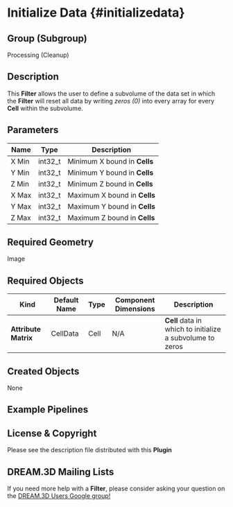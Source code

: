 Initialize Data {#initializedata}
=============

## Group (Subgroup) ##

Processing (Cleanup)

## Description ##

This **Filter** allows the user to define a subvolume of the data set in which the **Filter** will reset all data by writing *zeros (0)* into every array for every **Cell** within the subvolume.

## Parameters ##

| Name | Type | Description |
|------|------|-------------|
| X Min | int32_t | Minimum X bound in **Cells** |
| Y Min | int32_t | Minimum Y bound in **Cells** |
| Z Min | int32_t | Minimum Z bound in **Cells** |
| X Max | int32_t | Maximum X bound in **Cells** |
| Y Max | int32_t | Maximum Y bound in **Cells** |
| Z Max | int32_t | Maximum Z bound in **Cells** |

## Required Geometry ##

Image 

## Required Objects ##

| Kind | Default Name | Type | Component Dimensions | Description |
|------|--------------|------|----------------------|-------------|
| **Attribute Matrix** | CellData | Cell | N/A | **Cell** data in which to initialize a subvolume to zeros |

## Created Objects ##

None

## Example Pipelines ##



## License & Copyright ##

Please see the description file distributed with this **Plugin**

## DREAM.3D Mailing Lists ##

If you need more help with a **Filter**, please consider asking your question on the [DREAM.3D Users Google group!](https://groups.google.com/forum/?hl=en#!forum/dream3d-users)


